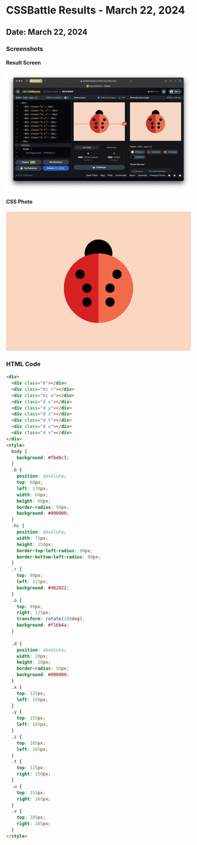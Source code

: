 # CSSBattle Results - March 22, 2024

## Date: March 22, 2024

### Screenshots

#### Result Screen

![Result Screen](screenshots/result-screen.png)

#### CSS Photo

![CSS Photo](screenshots/css-image.png)

### HTML Code

```html
<div>
  <div class="b"></div>
  <div class="hc r"></div>
  <div class="hc o"></div>
  <div class="d x"></div>
  <div class="d y"></div>
  <div class="d z"></div>
  <div class="d t"></div>
  <div class="d u"></div>
  <div class="d v"></div>
</div>
<style>
  body {
    background: #fbd6c1;
  }
  .b {
    position: absolute;
    top: 60px;
    left: 170px;
    width: 60px;
    height: 60px;
    border-radius: 50px;
    background: #000000;
  }
  .hc {
    position: absolute;
    width: 75px;
    height: 150px;
    border-top-left-radius: 80px;
    border-bottom-left-radius: 80px;
  }
  .r {
    top: 90px;
    left: 125px;
    background: #d62022;
  }
  .o {
    top: 90px;
    right: 125px;
    transform: rotate(180deg);
    background: #f16b4a;
  }

  .d {
    position: absolute;
    width: 20px;
    height: 20px;
    border-radius: 50px;
    background: #000000;
  }
  .x {
    top: 125px;
    left: 150px;
  }
  .y {
    top: 155px;
    left: 165px;
  }
  .z {
    top: 185px;
    left: 165px;
  }
  .t {
    top: 125px;
    right: 150px;
  }
  .u {
    top: 155px;
    right: 165px;
  }
  .v {
    top: 185px;
    right: 165px;
  }
</style>
```

